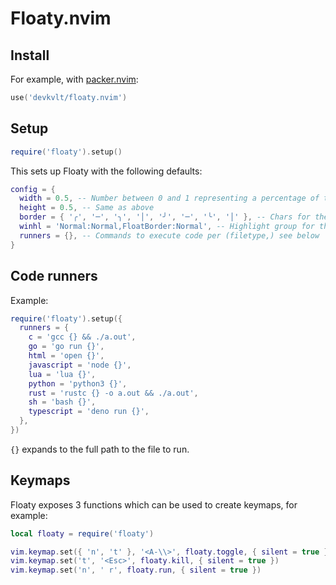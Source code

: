 # Floaty.nvim

## Install

For example, with [packer.nvim](https://github.com/wbthomason/packer.nvim):

```lua
use('devkvlt/floaty.nvim')
```

## Setup

```lua
require('floaty').setup()
```

This sets up Floaty with the following defaults:

```lua
config = {
  width = 0.5, -- Number between 0 and 1 representing a percentage of the editor's width
  height = 0.5, -- Same as above
  border = { '╭', '─', '╮', '│', '╯', '─', '╰', '│' }, -- Chars for the window borders
  winhl = 'Normal:Normal,FloatBorder:Normal', -- Highlight group for the window and the borders, see `h: winhl`
  runners = {}, -- Commands to execute code per (filetype,) see below
}
```

## Code runners

Example:

```lua
require('floaty').setup({
  runners = {
    c = 'gcc {} && ./a.out',
    go = 'go run {}',
    html = 'open {}',
    javascript = 'node {}',
    lua = 'lua {}',
    python = 'python3 {}',
    rust = 'rustc {} -o a.out && ./a.out',
    sh = 'bash {}',
    typescript = 'deno run {}',
  },
})
```

`{}` expands to the full path to the file to run.

## Keymaps

Floaty exposes 3 functions which can be used to create keymaps, for example:

```lua
local floaty = require('floaty')

vim.keymap.set({ 'n', 't' }, '<A-\\>', floaty.toggle, { silent = true })
vim.keymap.set('t', '<Esc>', floaty.kill, { silent = true })
vim.keymap.set('n', ' r', floaty.run, { silent = true })
```
